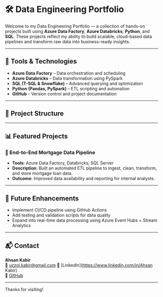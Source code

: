 # 🛠️ Data Engineering Portfolio

Welcome to my Data Engineering Portfolio — a collection of hands-on projects built using **Azure Data Factory**, **Azure Databricks**, **Python**, and **SQL**. These projects reflect my ability to build scalable, cloud-based data pipelines and transform raw data into business-ready insights.

---

## 🔧 Tools & Technologies
- **Azure Data Factory** – Data orchestration and scheduling
- **Azure Databricks** – Data transformation using PySpark
- **SQL (T-SQL & Snowflake)** – Advanced querying and optimization
- **Python (Pandas, PySpark)** – ETL scripting and automation
- **GitHub** – Version control and project documentation

---

## 📁 Project Structure


---

## 📊 Featured Projects

### 🚀 End-to-End Mortgage Data Pipeline
- **Tools**: Azure Data Factory, Databricks, SQL Server
- **Description**: Built an automated ETL pipeline to ingest, clean, transform, and store mortgage loan data.
- **Outcome**: Improved data availability and reporting for internal analysts.

---

## 📌 Future Enhancements
- Implement CI/CD pipeline using GitHub Actions
- Add testing and validation scripts for data quality
- Expand into real-time data processing using Azure Event Hubs + Stream Analytics

---

## 📬 Contact

**Ahsan Kabir**  
📧 uzzol.kabir@gmail.com 
🔗 [LinkedIn](https://www.linkedin.com/in/Ahsan Kabir)  
📂 [GitHub](https://github.com/uzzols)

---

Thanks for visiting!
